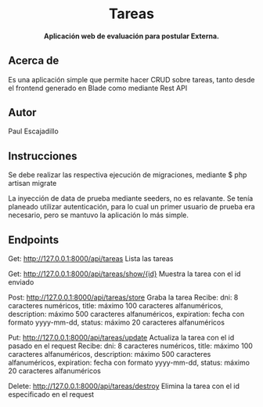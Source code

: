 
<h1 align="center">
  <br>
  Tareas
  <br>
</h1>

<h4 align="center">Aplicación web de evaluación para postular Externa</a>.</h4>

<p align="center">
</p>


## Acerca de
Es una aplicación simple que permite hacer CRUD sobre tareas, tanto desde el frontend generado en Blade como mediante Rest API

## Autor 
Paul Escajadillo

## Instrucciones
Se debe realizar las respectiva ejecución de migraciones, mediante 
$ php artisan migrate

La inyección de data de prueba mediante seeders, no es relavante. Se tenía planeado utilizar autenticación, para lo cual un primer usuario de prueba era necesario, pero se mantuvo la aplicación lo más simple.

## Endpoints 

Get: http://127.0.0.1:8000/api/tareas
Lista las tareas

Get: http://127.0.0.1:8000/api/tareas/show/{id}
Muestra la tarea con el id enviado

Post: http://127.0.0.1:8000/api/tareas/store
Graba la tarea
Recibe:
dni: 8 caracteres numéricos, 
title: máximo 100 caracteres alfanuméricos, 
description: máximo 500 caracteres alfanuméricos, 
expiration: fecha con formato yyyy-mm-dd, 
status: máximo 20 caracteres alfanuméricos

Put: http://127.0.0.1:8000/api/tareas/update
Actualiza la tarea con el id pasado en el request
Recibe:
dni: 8 caracteres numéricos, 
title: máximo 100 caracteres alfanuméricos, 
description: máximo 500 caracteres alfanuméricos, 
expiration: fecha con formato yyyy-mm-dd, 
status: máximo 20 caracteres alfanuméricos

Delete: http://127.0.0.1:8000/api/tareas/destroy
Elimina la tarea con el id especificado en el request

